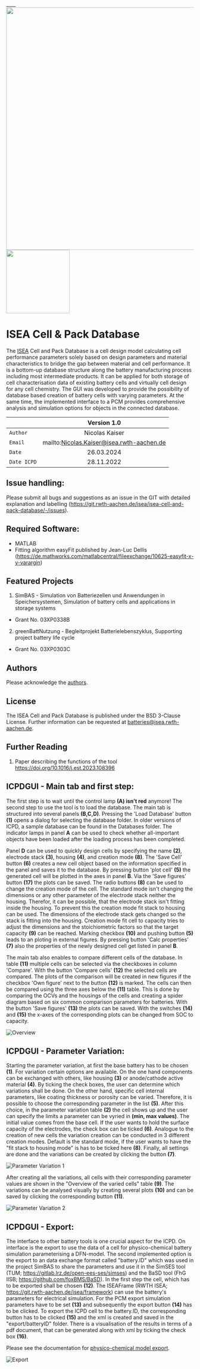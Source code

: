 <pre>
<a href="https://www.carl.rwth-aachen.de/">  <img src="src/Documentation/GUI_Images/CARL_ISEA_RWTH.svg" width="650" align="right"/> </a>
<img src="src/Documentation/GUI_Images/ICPD_Logo.svg" width="170" align="left"/>
</pre>


# ISEA Cell & Pack Database
The <a href=http://www.isea.rwth-aachen.de/>ISEA</a> Cell and Pack Database is a cell design model calculating cell performance parameters solely based on design parameters and material characteristics to bridge the gap between material and cell performance. It is a bottom-up database structure along the battery manufacturing process including most intermediate products. It can be applied for both storage of cell characterisation data of existing battery cells and virtually cell design for any cell chemistry.
The GUI was developed to provide the possibility of database based creation of battery cells with varying parameters. At the same time, the implemented interface to a PCM provides comprehensive analysis and simulation options for objects in the connected database.

|           |               Version 1.0					|
| :--- 		|       :---:       						|
|`Author`   | Nicolas Kaiser   							|
|`Email`    | mailto:Nicolas.Kaiser@isea.rwth-aachen.de |
|`Date`		| 26.03.2024								|
|`Date ICPD`| 28.11.2022								|


## Issue handling:
Please submit all bugs and suggestions as an issue in the GIT with detailed explanation and labelling (https://git.rwth-aachen.de/isea/isea-cell-and-pack-database/-/issues).


## Required Software:

+ MATLAB
+ Fitting algorithm easyFit published by Jean-Luc Dellis (https://de.mathworks.com/matlabcentral/fileexchange/10625-easyfit-x-y-varargin)

## Featured Projects

1. SimBAS - Simulation von Batteriezellen und Anwendungen in Speichersystemen, Simulation of battery cells and applications in storage systems
  * Grant No. 03XP0338B

2. greenBattNutzung  - Begleitprojekt Batterielebenszyklus, Supporting project battery life cycle
  * Grant No. 03XP0303C


## Authors
Please acknowledge the [authors](src/Documentation/DevelopmentTeam.md).


## License
The ISEA Cell and Pack Database is published under the BSD 3-Clause License.
Further information can be requested at batteries@isea.rwth-aachen.de.

## Further Reading

1. Paper describing the functions of the tool https://doi.org/10.1016/j.est.2023.108396

## ICPDGUI - Main tab and first step:
The first step is to wait until the control lamp **(A) isn't red** anymore!
The second step to use the tool is to load the database. The main tab is structured into several panels **(B,C,D)**. Pressing the 'Load Database' button **(1)** opens a dialog for selecting the database folder. In older versions of ICPD, a sample database can be found in the Databases folder.
The indicator lamps in panel **A** can be used to check whether all-important objects have been loaded after the loading process has been completed. 

Panel **D** can be used to quickly design cells by specifying the name **(2)**, electrode stack **(3)**, housing **(4)**, and creation mode **(8)**. The 'Save Cell' button **(6)** creates a new cell object based on the information specified in the panel and saves it to the database. By pressing button 'plot cell' **(5)** the generated cell will be plotted in the axes in panel **B**. Via the 'Save figures' button **(17)** the plots
can be saved. The radio buttons **(8)** can be used to change the creation mode of the cell. The standard mode isn't changing the dimensions or any other parameter of the electrode stack neither the housing. Therefor, it can be possible, that the electrode stack isn't fitting inside the housing. To prevent this the creation mode fit stack to housing can be used. The dimensions of the electrode stack gets
changed so the stack is fitting into the housing. Creation mode fit cell to capacity tries to adjust the dimensions and the stoichiometric factors so that the target capacity **(9)** can be reached. 
Marking checkbox **(10)** and pushing button **(5)** leads to an ploting in external figures. By pressing button 'Calc properties' **(7)** also the properties of the newly designed cell get listed in panel **B**.

The main tab also enables to compare different cells of the database. In table **(11)** multiple cells can be selected via the checkboxes in column 'Compare'. With the button 'Compare cells' **(12)** the selected cells are compared. The plots of the comparison will be created in new figures if the checkbox 'Own figure' next to the button **(12)** is marked. The cells can then be compared using the
three axes below the **(11)** table. This is done by comparing the OCVs and the housings of the cells and creating a spider diagram based on six common comparison parameters for batteries. With the button 'Save figures' **(13)** the plots can be saved. With the switches **(14)** and **(15)** the x-axes of the corresponding plots can be changed from SOC to capacity.

![Overview](src/Documentation/Docu_Images/ICPD_MainPage.png "Main tab")

## ICPDGUI - Parameter Variation:
Starting the parameter variation, at first the base battery has to be chosen **(1)**. For variation certain options are available. On the one hand components can be exchanged with others, like housing **(3)** or anode/cathode active material **(4)**. By ticking the check boxes, the user can determine which variations shall be done. On the other hand, specific cell internal parameters, like coating thickness or porosity can be varied. Therefore, it is possible to choose the corresponding parameter in the list **(5)**. After this choice, in the parameter variation table **(2)** the cell shows up and the user can specify the limits a parameter can be vyried in **(min, max values)**. The initial value comes from the base cell. If the user wants to hold the surface capacity of the electrodes, the check box can be ticked **(6)**. Analogue to the creation of new cells the variation creation can be conducted in 3 different creation modes. Default is the standard mode, if the user wants to have the "fit stack to housing mode" is has to be ticked here **(8)**. Finally, all settings are done and the variations can be created by clicking the button **(7)**.

![Parameter Variation 1](src/Documentation/Docu_Images/ParaVar1.png "Parameter Variation 1")

After creating all the variations, all cells with their corresponding parameter values are shown in the "Overview of the varied cells" table **(9)**. The variations can be analysed visually by creating several plots **(10)** and can be saved by clicking the corresponding button **(11)**.

![Parameter Variation 2](src/Documentation/Docu_Images/ParaVar2.png "Parameter Variation 2")

## ICPDGUI - Export:

The interface to other battery tools is one crucial aspect for the ICPD. On interface is the export to use the data of a cell for physico-chemical battery simulation parameterising a DFN-model. The second implemented option is the export to an data exchange format called "battery.ID" which was used in the project SimBAS to share the parameters and use it in the SimSES tool (TUM; https://gitlab.lrz.de/open-ees-ses/simses) and the BaSD tool (FhG IISB; https://github.com/foxBMS/BaSD). In the first step the cell, which has to be exported shall be chosen **(12)**. The ISEAFrame (RWTH ISEA; https://git.rwth-aachen.de/isea/framework) can use the battery's parameters for electrical simulation. For the PCM export simulation parameters have to be set **(13)** and subsequently the export button **(14)** has to be clicked. To export the ICPD cell to the battery.ID, the corresponding button has to be clicked **(15)** and the xml is created and saved in the "export/batteryID" folder. There is a visualisation of the results in terms of a pdf document, that can be generated along with xml by ticking the check box **(16)**.

 Please see the documentation for [physico-chemical model export](src/Documentation/documentation.md). 

![Export](src/Documentation/Docu_Images/Export.png "Export")

